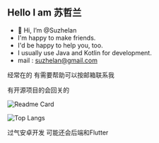 ## Hello I am 苏哲兰
- 👋 Hi, I’m @Suzhelan
- I'm happy to make friends.
- I'd be happy to help you, too.
- I usually use Java and Kotlin for development.
- mail : suzhelan@gmail.com

经常在的 有需要帮助可以按邮箱联系我

有开源项目的会回关的

![Readme Card](https://github-readme-stats-one-bice.vercel.app/api?username=suzhelan&count_private=true&show_icons=true&role=OWNER,ORGANIZATION_MEMBER,COLLABORATOR)

![Top Langs](https://github-readme-stats.vercel.app/api/top-langs/?username=suzhelan&layout=compact)

过气安卓开发 可能还会后端和Flutter
